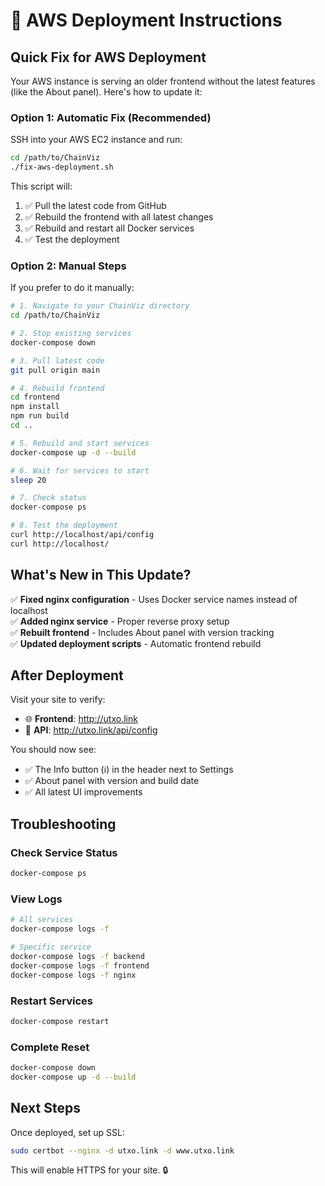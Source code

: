 # 🚀 AWS Deployment Instructions

## Quick Fix for AWS Deployment

Your AWS instance is serving an older frontend without the latest features (like the About panel). Here's how to update it:

### Option 1: Automatic Fix (Recommended)

SSH into your AWS EC2 instance and run:

```bash
cd /path/to/ChainViz
./fix-aws-deployment.sh
```

This script will:
1. ✅ Pull the latest code from GitHub
2. ✅ Rebuild the frontend with all latest changes
3. ✅ Rebuild and restart all Docker services
4. ✅ Test the deployment

### Option 2: Manual Steps

If you prefer to do it manually:

```bash
# 1. Navigate to your ChainViz directory
cd /path/to/ChainViz

# 2. Stop existing services
docker-compose down

# 3. Pull latest code
git pull origin main

# 4. Rebuild frontend
cd frontend
npm install
npm run build
cd ..

# 5. Rebuild and start services
docker-compose up -d --build

# 6. Wait for services to start
sleep 20

# 7. Check status
docker-compose ps

# 8. Test the deployment
curl http://localhost/api/config
curl http://localhost/
```

## What's New in This Update?

✅ **Fixed nginx configuration** - Uses Docker service names instead of localhost  
✅ **Added nginx service** - Proper reverse proxy setup  
✅ **Rebuilt frontend** - Includes About panel with version tracking  
✅ **Updated deployment scripts** - Automatic frontend rebuild  

## After Deployment

Visit your site to verify:
- 🌐 **Frontend**: http://utxo.link
- 🔧 **API**: http://utxo.link/api/config

You should now see:
- ✅ The Info button (ℹ️) in the header next to Settings
- ✅ About panel with version and build date
- ✅ All latest UI improvements

## Troubleshooting

### Check Service Status
```bash
docker-compose ps
```

### View Logs
```bash
# All services
docker-compose logs -f

# Specific service
docker-compose logs -f backend
docker-compose logs -f frontend
docker-compose logs -f nginx
```

### Restart Services
```bash
docker-compose restart
```

### Complete Reset
```bash
docker-compose down
docker-compose up -d --build
```

## Next Steps

Once deployed, set up SSL:
```bash
sudo certbot --nginx -d utxo.link -d www.utxo.link
```

This will enable HTTPS for your site. 🔒
